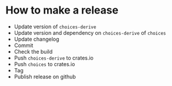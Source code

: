 # How to make a release

- Update version of `choices-derive`
- Update version and dependency on `choices-derive` of `choices`
- Update changelog
- Commit
- Check the build
- Push `choices-derive` to crates.io
- Push `choices` to crates.io
- Tag
- Publish release on github
